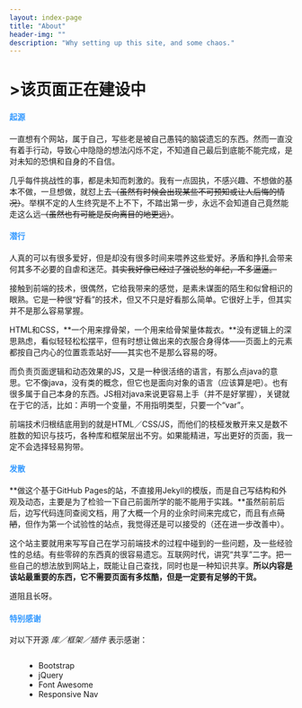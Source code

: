 ```yaml
---
layout: index-page
title: "About"
header-img: ""
description: "Why setting up this site, and some chaos."
---
```

<style>
 p{
     font-size: 14px;
 }
 h3,h4{
     color: #39F;
 }
</style>

# >该页面正在建设中

#### 起源
一直想有个网站，属于自己，写些老是被自己愚钝的脑袋遗忘的东西。然而一直没有着手行动，导致心中隐隐的想法闪烁不定，不知道自己最后到底能不能完成，是对未知的恐惧和自身的不自信。

几乎每件挑战性的事，都是未知而刺激的。我有一点固执，不感兴趣、不想做的基本不做，一旦想做，就怼上去~~（虽然有时候会出现某些不可预知或让人后悔的情况）~~。举棋不定的人生终究是不上不下，不踏出第一步，永远不会知道自己竟然能走这么远~~（虽然也有可能是反向离目的地更远）~~。

#### 潜行
人真的可以有很多爱好，但是却没有很多时间来喂养这些爱好。矛盾和挣扎会带来何其多不必要的自虐和迷茫。~~其实我好像已经过了强说愁的年纪，不多逼逼。~~

接触到前端的技术，很偶然，它给我带来的感觉，是素未谋面的陌生和似曾相识的眼熟。它是一种很“好看”的技术，但又不只是好看那么简单。它很好上手，但其实并不是那么容易掌握。

HTML和CSS，**一个用来撑骨架，一个用来给骨架量体裁衣。**没有逻辑上的深思熟虑，看似轻轻松松摆平，但有时想让做出来的衣服合身得体——页面上的元素都按自己内心的位置乖乖站好——其实也不是那么容易的呀。

而负责页面逻辑和动态效果的JS，又是一种很活络的语言，有那么点java的意思。它不像java，没有类的概念，但它也是面向对象的语言（应该算是吧）。也有很多属于自己本身的东西。JS相对java来说更容易上手（并不是好掌握），关键就在于它的活，比如：声明一个变量，不用指明类型，只要一个“var”。

前端技术归根结底用到的就是HTML／CSS/JS，而他们的枝桠发散开来又是数不胜数的知识与技巧，各种库和框架层出不穷。如果能精进，写出更好的页面，我一定不会选择轻易狗带。
#### 发散
**做这个基于GitHub Pages的站，不直接用Jekyll的模版，而是自己写结构和外观及动态，主要是为了检验一下自己前面所学的能不能用于实践。**虽然前前后后，边写代码连同查阅文档，用了大概一个月的业余时间来完成它，而且有点~~简陋~~，但作为第一个试验性的站点，我觉得还是可以接受的（还在进一步改善中）。

这个站主要就用来写写自己在学习前端技术的过程中碰到的一些问题，及一些经验性的总结。有些零碎的东西真的很容易遗忘。互联网时代，讲究“共享”二字。把一些自己的想法放到网站上，既能让自己查找，同时也是一种知识共享。**所以内容是该站最重要的东西，它不需要页面有多炫酷，但是一定要有足够的干货。**

道阻且长呀。


#### 特别感谢
对以下开源 *库／框架／插件* 表示感谢：
<ul style="font-size:14px;display:inline-block;margin-left:2em;">
    <li>Bootstrap</li>
    <li>jQuery</li>
    <li>Font Awesome</li>
    <li>Responsive Nav</li>
</ul>
